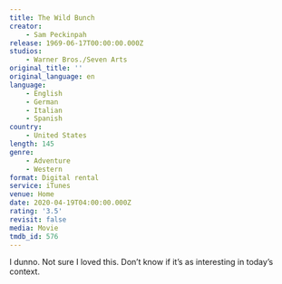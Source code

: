 ```yaml
---
title: The Wild Bunch
creator:
    - Sam Peckinpah
release: 1969-06-17T00:00:00.000Z
studios:
    - Warner Bros./Seven Arts
original_title: ''
original_language: en
language:
    - English
    - German
    - Italian
    - Spanish
country:
    - United States
length: 145
genre:
    - Adventure
    - Western
format: Digital rental
service: iTunes
venue: Home
date: 2020-04-19T04:00:00.000Z
rating: '3.5'
revisit: false
media: Movie
tmdb_id: 576
---
```


I dunno. Not sure I loved this. Don’t know if it’s as interesting in today’s context.
